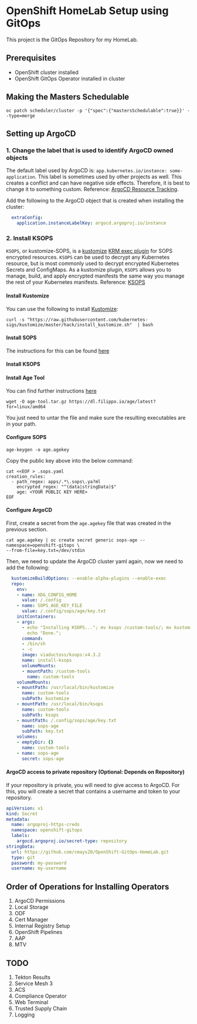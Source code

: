 # OpenShift HomeLab Setup using GitOps

This project is the GitOps Repository for my HomeLab.

## Prerequisites 

- OpenShift cluster installed
- OpenShift GitOps Operator installed in cluster

## Making the Masters Schedulable

```shell
oc patch scheduler/cluster -p '{"spec":{"mastersSchedulable":true}}' --type=merge
```

## Setting up ArgoCD

### 1. Change the label that is used to identify ArgoCD owned objects

The default label used by ArgoCD is: `app.kubernetes.io/instance: some-application`.
This label is sometimes used by other projects as well. This creates a conflict and can have negative side effects.
Therefore, it is best to change it to something custom.  Reference: [ArgoCD Resource Tracking](https://argo-cd.readthedocs.io/en/latest/user-guide/resource_tracking/).

Add the following to the ArgoCD object that is created when installing the cluster:
```yaml
  extraConfig:
    application.instanceLabelKey: argocd.argoproj.io/instance
```

### 2. Install KSOPS

`KSOPS`, or kustomize-SOPS, is a [kustomize](https://github.com/kubernetes-sigs/kustomize/) 
[KRM exec plugin](https://kubectl.docs.kubernetes.io/guides/extending_kustomize/exec_krm_functions/) 
for SOPS encrypted resources. `KSOPS` can be used to decrypt any Kubernetes resource, 
but is most commonly used to decrypt encrypted Kubernetes Secrets and ConfigMaps. 
As a kustomize plugin, `KSOPS` allows you to manage, build, 
and apply encrypted manifests the same way you manage the rest of your Kubernetes manifests.
Reference: [KSOPS](https://github.com/viaduct-ai/kustomize-sops)

#### Install Kustomize

You can use the following to install [Kustomize](https://kubectl.docs.kubernetes.io/installation/kustomize/binaries/):
```shell
curl -s "https://raw.githubusercontent.com/kubernetes-sigs/kustomize/master/hack/install_kustomize.sh"  | bash
```

#### Install SOPS

The instructions for this can be found [here](https://github.com/getsops/sops/releases)

#### Install KSOPS



#### Install Age Tool

You can find further instructions [here](https://github.com/FiloSottile/age#installation)
```shell
wget -O age-tool.tar.gz https://dl.filippo.io/age/latest?for=linux/amd64
```
You just need to untar the file and make sure the resulting executables are in your path.

#### Configure SOPS

```shell
age-keygen -o age.agekey
```

Copy the public key above into the below command:
```shell
cat <<EOF > .sops.yaml
creation_rules:
  - path_regex: apps/.*\.sops\.ya?ml
    encrypted_regex: "^(data|stringData)$"
    age: <YOUR PUBLIC KEY HERE>
EOF
```

#### Configure ArgoCD

First, create a secret from the `age.agekey` file that was created in the previous section.
```shell
cat age.agekey | oc create secret generic sops-age --namespace=openshift-gitops \
--from-file=key.txt=/dev/stdin
```

Then, we need to update the ArgoCD cluster yaml again, now we need to add the following:
```yaml
  kustomizeBuildOptions: --enable-alpha-plugins --enable-exec
  repo:
    env:
    - name: XDG_CONFIG_HOME
      value: /.config
    - name: SOPS_AGE_KEY_FILE
      value: /.config/sops/age/key.txt
    initContainers:
    - args:
      - echo "Installing KSOPS..."; mv ksops /custom-tools/; mv kustomize /custom-tools/;
        echo "Done.";
      command:
      - /bin/sh
      - -c
      image: viaductoss/ksops:v4.3.2
      name: install-ksops
      volumeMounts:
      - mountPath: /custom-tools
        name: custom-tools
    volumeMounts:
    - mountPath: /usr/local/bin/kustomize
      name: custom-tools
      subPath: kustomize
    - mountPath: /usr/local/bin/ksops
      name: custom-tools
      subPath: ksops
    - mountPath: /.config/sops/age/key.txt
      name: sops-age
      subPath: key.txt
    volumes:
    - emptyDir: {}
      name: custom-tools
    - name: sops-age
      secret: sops-age
```

#### ArgoCD access to private repository (Optional: Depends on Repository)

If your repository is private, you will need to give access to ArgoCD.  For this,
you will create a secret that contains a username and token to your repository.

```yaml
apiVersion: v1
kind: Secret
metadata:
  name: argoproj-https-creds
  namespace: openshift-gitops
  labels:
    argocd.argoproj.io/secret-type: repository
stringData:
  url: https://github.com/cmays20/OpenShift-GitOps-HomeLab.git
  type: git
  password: my-password
  username: my-username
```

## Order of Operations for Installing Operators

1. ArgoCD Permissions
2. Local Storage
3. ODF
4. Cert Manager
5. Internal Registry Setup
6. OpenShift Pipelines
7. AAP
8. MTV


## TODO

1. Tekton Results
2. Service Mesh 3
4. ACS
5. Compliance Operator
7. Web Terminal
8. Trusted Supply Chain
9. Logging